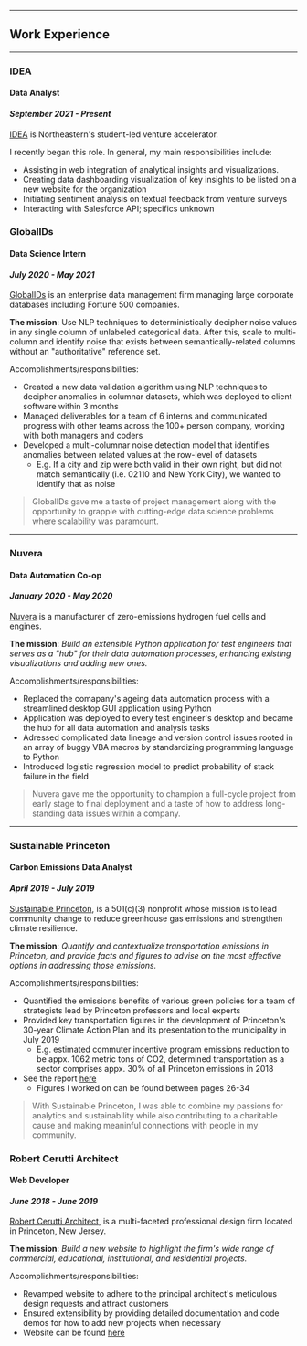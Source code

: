 
---

## Work Experience

---

### IDEA
#### Data Analyst
#### *September 2021 - Present*

[IDEA](https://www.northeastern.edu/idea/) is Northeastern's student-led venture accelerator.

I recently began this role. In general, my main responsibilities include:

- Assisting in web integration of analytical insights and visualizations.
- Creating data dashboarding visualization of key insights to be listed on a new website for the organization
- Initiating sentiment analysis on textual feedback from venture surveys
- Interacting with Salesforce API; specifics unknown

### GlobalIDs
#### Data Science Intern
#### *July 2020 - May 2021*

[GlobalIDs](https://www.globalids.com/) is an enterprise data management firm managing large corporate databases including Fortune 500 companies.

**The mission**: Use NLP techniques to deterministically decipher noise values in any single column of unlabeled categorical data. After this, scale to multi-column and identify noise that exists between semantically-related columns without an "authoritative" reference set.

Accomplishments/responsibilities:

- Created a new data validation algorithm using NLP techniques to decipher anomalies in columnar datasets, which was deployed to client software within 3 months
- Managed deliverables for a team of 6 interns and communicated progress with other teams across the 100+ person company, working with both managers and coders
- Developed a multi-columnar noise detection model that identifies anomalies between related values at the row-level of datasets
  - E.g. If a city and zip were both valid in their own right, but did not match semantically (i.e. 02110 and New York City), we wanted to identify that as noise  

>GlobalIDs gave me a taste of project management along with the opportunity to grapple with cutting-edge data science problems where scalability was paramount.

---

### Nuvera
#### Data Automation Co-op
#### *January 2020 - May 2020*

[Nuvera](https://www.nuvera.com/) is a manufacturer of zero-emissions hydrogen fuel cells and engines.

**The mission**: *Build an extensible Python application for test engineers that serves as a "hub" for their data automation processes, enhancing existing visualizations and adding new ones.*

Accomplishments/responsibilities:

- Replaced the comapany's ageing data automation process with a streamlined desktop GUI application using Python
- Application was deployed to every test engineer's desktop and became the hub for all data automation and analysis tasks
- Adressed complicated data lineage and version control issues rooted in an array of buggy VBA macros by standardizing programming language to Python
- Introduced logistic regression model to predict probability of stack failure in the field

>Nuvera gave me the opportunity to champion a full-cycle project from early stage to final deployment and a taste of how to address long-standing data issues within a company.

---

### Sustainable Princeton
#### Carbon Emissions Data Analyst
#### *April 2019 - July 2019*

[Sustainable Princeton](https://www.sustainableprinceton.org/), is a 501(c)(3) nonprofit whose mission is to lead community change to reduce greenhouse gas emissions and strengthen climate resilience.

**The mission**: *Quantify and contextualize transportation emissions in Princeton, and provide facts and figures to advise on the most effective options in addressing those emissions.* 

Accomplishments/responsibilities:

- Quantified the emissions benefits of various green policies for a team of strategists lead by Princeton professors and local experts
- Provided key transportation figures in the development of Princeton's 30-year Climate Action Plan and its presentation to the municipality in July 2019
  - E.g. estimated commuter incentive program emissions reduction to be appx. 1062 metric tons of CO2, determined transportation as a sector comprises appx. 30% of all Princeton emissions in 2018
- See the report [here](https://www.sustainableprinceton.org/wordpress/wp-content/uploads/2019/11/princeton-climate-action-plan-report.pdf)
  - Figures I worked on can be found between pages 26-34 

>With Sustainable Princeton, I was able to combine my passions for analytics and sustainability while also contributing to a charitable cause and making meaninful connections with people in my community.

### Robert Cerutti Architect
#### Web Developer
#### *June 2018 - June 2019*

[Robert Cerutti Architect](http://www.rcarchitect.com/), is a multi-faceted professional design firm located in Princeton, New Jersey.

**The mission**: *Build a new website to highlight the firm's wide range of commercial, educational, institutional, and residential projects.*

Accomplishments/responsibilities:

- Revamped website to adhere to the principal architect's meticulous design requests and attract customers
- Ensured extensibility by providing detailed documentation and code demos for how to add new projects when necessary
- Website can be found [here](http://www.rcarchitect.com/)

